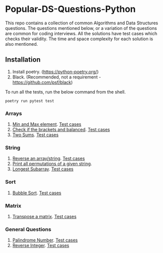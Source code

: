 # Popular-DS-Questions-Python

This repo contains a collection of common Algorithms and Data Structures questions. The questions mentioned below, or a variation of the questions are common for coding interviews. All the solutions have test cases which checks their validity. The time and space complexity for each solution is also mentioned.

## Installation
1. Install poetry. (https://python-poetry.org/)
2. Black. (Recommended, not a requirement - https://github.com/psf/black) 

To run all the tests, run the below command from the shell.
```commandline
poetry run pytest test
```

### Arrays
1. [Min and Max element](https://github.com/VinnieM/Popular-DS-Questions-Python/blob/main/src/array/min_and_max.py). [Test cases](https://github.com/VinnieM/Popular-DS-Questions-Python/blob/main/test/array/test_min_and_max.py)
2. [Check if the brackets and balanced](https://github.com/VinnieM/Popular-DS-Questions-Python/blob/main/src/array/balanced_brackets.py). [Test cases](https://github.com/VinnieM/Popular-DS-Questions-Python/blob/main/test/array/test_balanced_brackets.py)
3. [Two Sums](https://github.com/VinnieM/Popular-DS-Questions-Python/blob/main/src/array/two_sums.py). [Test cases](https://github.com/VinnieM/Popular-DS-Questions-Python/blob/main/test/array/test_two_sums.py)

### String
1. [Reverse an array/string](https://github.com/VinnieM/Popular-DS-Questions-Python/blob/main/src/string/reverse_string.py). [Test cases](https://github.com/VinnieM/Popular-DS-Questions-Python/blob/main/test/string/test_reverse_string.py)
2. [Print all permutations of a given string](https://github.com/VinnieM/Popular-DS-Questions-Python/blob/main/src/string/all_string_permutations.py).
3. [Longest Subarray](https://github.com/VinnieM/Popular-DS-Questions-Python/blob/main/src/string/length_of_longest_subarray.py). [Test cases](https://github.com/VinnieM/Popular-DS-Questions-Python/blob/main/test/string/test_longest_subarray.py)

### Sort
1. [Bubble Sort](https://github.com/VinnieM/Popular-DS-Questions-Python/blob/main/src/sort/bubble_sort.py). [Test cases](https://github.com/VinnieM/Popular-DS-Questions-Python/blob/main/test/sort/test_bubble_sort.py)

### Matrix
1. [Transpose a matrix](https://github.com/VinnieM/Popular-DS-Questions-Python/blob/main/src/matrix/transpose.py). [Test cases](https://github.com/VinnieM/Popular-DS-Questions-Python/blob/main/test/matrix/test_transpose.py)

### General Questions
1. [Palindrome Number](https://github.com/VinnieM/Popular-DS-Questions-Python/blob/main/src/general/palindrome_number.py). [Test cases](https://github.com/VinnieM/Popular-DS-Questions-Python/blob/main/test/general/test_palindrome_number.py)
2. [Reverse Integer](https://github.com/VinnieM/Popular-DS-Questions-Python/blob/main/src/general/reverse_integer.py). [Test cases](https://github.com/VinnieM/Popular-DS-Questions-Python/blob/main/test/general/test_reverse_integer.py)
